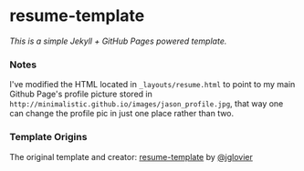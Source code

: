 # resume-template

*This is a simple Jekyll + GitHub Pages powered template.*

### Notes

I've modified the HTML located in `_layouts/resume.html` to point to my main Github Page's profile picture stored in `http://minimalistic.github.io/images/jason_profile.jpg`, that way one can change the profile pic in just one place rather than two. 

### Template Origins
The original template and creator: [resume-template](https://github.com/jglovier/resume-template) by [@jglovier](https://github.com/jglovier)
